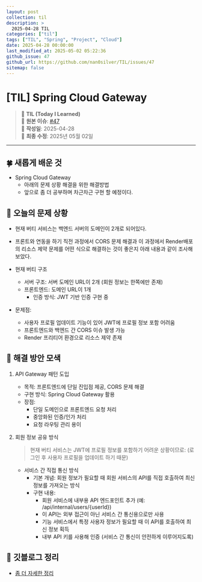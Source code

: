 ```yaml
---
layout: post
collection: til
description: >
  2025-04-28 TIL
categories: ["til"]
tags: ["TIL", "Spring", "Project", "Cloud"]
date: 2025-04-28 00:00:00
last_modified_at: 2025-05-02 05:22:36
github_issue: 47
github_url: https://github.com/nan0silver/TIL/issues/47
sitemap: false
---
```


# [TIL] Spring Cloud Gateway

> 📝 **TIL (Today I Learned)**  
> 🔗 **원본 이슈**: [#47](https://github.com/nan0silver/TIL/issues/47)  
> 📅 **작성일**: 2025-04-28  
> 🔄 **최종 수정**: 2025년 05월 02일

---


## 🍀 새롭게 배운 것

- Spring Cloud Gateway
    - 아래의 문제 상황 해결을 위한 해결방법
    - 앞으로 좀 더 공부하며 차근차근 구현 할 예정이다.

## 🍎 오늘의 문제 상황

- 현재 버티 서비스는 백엔드 서버의 도메인이 2개로 되어있다.
- 프론트와 연동을 하기 직전 과정에서 CORS 문제 해결과 이 과정에서 Render배포의 리소스 제약 문제를 어떤 식으로 해결하는 것이 좋은지 아래 내용과 같이 조사해보았다.

- 현재 버티 구조
  - 서버 구조: 서버 도메인 URL이 2개 (회원 정보는 한쪽에만 존재)
  - 프론트엔드: 도메인 URL이 1개
    - 인증 방식: JWT 기반 인증 구현 중
- 문제점:
  - 사용자 프로필 업데이트 기능이 있어 JWT에 프로필 정보 포함 어려움
  - 프론트엔드와 백엔드 간 CORS 이슈 발생 가능
  - Render 프리티어 환경으로 리소스 제약 존재

## 🦄 해결 방안 모색

1. API Gateway 패턴 도입

   - 목적: 프론트엔드에 단일 진입점 제공, CORS 문제 해결
   - 구현 방식: Spring Cloud Gateway 활용
   - 장점:
     - 단일 도메인으로 프론트엔드 요청 처리
     - 중앙화된 인증/인가 처리
     - 요청 라우팅 관리 용이

2. 회원 정보 공유 방식
   > 현재 버티 서비스는 JWT에 프로필 정보를 포함하기 어려운 상황이므로: (로그인 후 사용자 프로필을 업데이트 하기 때문)
   - 서비스 간 직접 통신 방식
     - 기본 개념: 회원 정보가 필요할 때 회원 서비스의 API를 직접 호출하여 최신 정보를 가져오는 방식
     - 구현 내용:
       - 회원 서비스에 내부용 API 엔드포인트 추가 (예: /api/internal/users/{userId})
       - 이 API는 외부 접근이 아닌 서비스 간 통신용으로만 사용
       - 기능 서비스에서 특정 사용자 정보가 필요할 때 이 API를 호출하여 최신 정보 획득
       - 내부 API 키를 사용해 인증 (서비스 간 통신이 안전하게 이루어지도록)

## 🐬 깃블로그 정리

- [좀 더 자세한 정리](https://nan0silver.github.io/projectdiary/2025-04-28-diary/)
